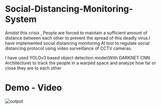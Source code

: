 





# Social-Distancing-Monitoring-System
Amidst this crisis , People are forced to maintain a sufficient amount of distance between each other to prevent the spread of this deadly virus.I have implemented social distancing monitoring AI tool to regulate social distancing protocol using video surveillance of CCTV cameras.


I have used YOLOv3  based object detection model(With DARKNET CNN Architecture)  to track the people in a warped space and analyze how far or close they are to each other 

# Demo - Video
![output](https://user-images.githubusercontent.com/53111813/104739223-7c64d700-576c-11eb-9b61-0728761ec2d8.gif)



